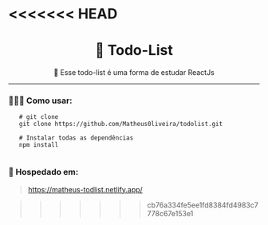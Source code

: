 <<<<<<< HEAD
=======
# <div align='center'> 📁 Todo-List </div>

 <div align='center'>
 🚧  Esse todo-list é uma forma de estudar ReactJs
</div>
<hr/>

### 👨🏾‍💻 Como usar: 
 
 ```
    # git clone
    git clone https://github.com/Matheus0liveira/todolist.git
    
    # Instalar todas as dependências
    npm install
    
 ```
 
 ### 🚀 Hospedado em: 
>  https://matheus-todlist.netlify.app/
 
  
>>>>>>> cb76a334fe5ee1fd8384fd4983c7778c67e153e1
